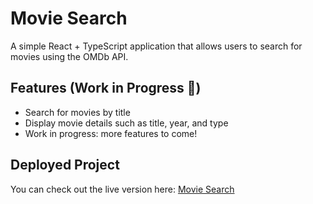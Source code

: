 # Movie Search

A simple React + TypeScript application that allows users to search for movies using the OMDb API.

## Features (Work in Progress 🚧)
- Search for movies by title
- Display movie details such as title, year, and type
- Work in progress: more features to come!

## Deployed Project
You can check out the live version here: [Movie Search](https://nicolewij.github.io/movie-search/)
